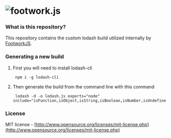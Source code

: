 ![footwork.js](https://raw.github.com/footworkjs/footwork/master/dist/gh-footwork-logo.png)
========

### What is this repository?

This repository contains the custom lodash build utilized internally by [FootworkJS](https://github.com/footworkjs/footwork).

### Generating a new build

1. First you will need to install lodash-cli

        npm i -g lodash-cli

1. Then generate the build from the command line with this command

        lodash -d -o lodash.js exports="node" include="isFunction,isObject,isString,isBoolean,isNumber,isUndefined,isArray,isNull,extend,pick,each,filter,invokeMap,clone,reduce,result,map,find,omitBy,indexOf,values,last,isEqual,noop,keys,merge,intersection,every,isRegExp,identity,includes,partial,noConflict,remove,bind,once"

### License

MIT license - [http://www.opensource.org/licenses/mit-license.php](http://www.opensource.org/licenses/mit-license.php)

